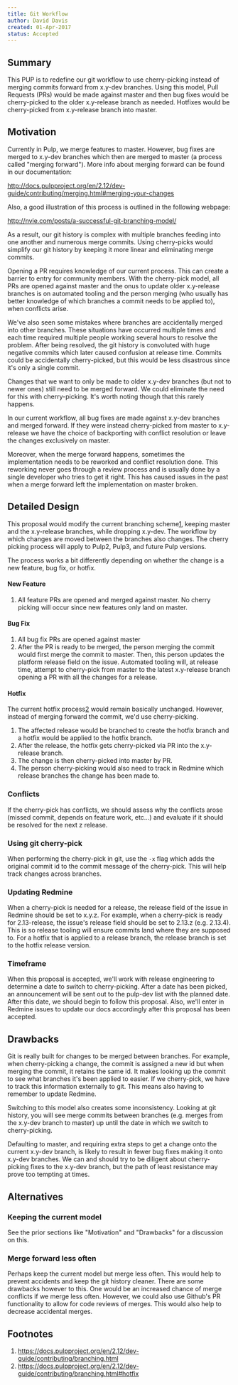 ```yaml
---
title: Git Workflow
author: David Davis
created: 01-Apr-2017
status: Accepted
---
```


## Summary

This PUP is to redefine our git workflow to use cherry-picking instead of
merging commits forward from x.y-dev branches. Using this model, Pull Requests
(PRs) would be made against master and then bug fixes would be cherry-picked to
the older x.y-release branch as needed. Hotfixes would be cherry-picked from
x.y-release branch into master.

## Motivation

Currently in Pulp, we merge features to master. However, bug fixes are merged
to x.y-dev branches which then are merged to master (a process called "merging
forward"). More info about merging forward can be found in our documentation:

http://docs.pulpproject.org/en/2.12/dev-guide/contributing/merging.html#merging-your-changes

Also, a good illustration of this process is outlined in the following webpage:

http://nvie.com/posts/a-successful-git-branching-model/

As a result, our git history is complex with multiple branches feeding into one
another and numerous merge commits. Using cherry-picks would simplify our git
history by keeping it more linear and eliminating merge commits.

Opening a PR requires knowledge of our current process. This can create a
barrier to entry for community members. With the cherry-pick model, all PRs are
opened against master and the onus to update older x.y-release branches is on
automated tooling and the person merging (who usually has better knowledge of
which branches a commit needs to be applied to), when conflicts arise.

We've also seen some mistakes where branches are accidentally merged into other
branches. These situations have occurred multiple times and each time required
multiple people working several hours to resolve the problem. After being
resolved, the git history is convoluted with huge negative commits which later
caused confusion at release time. Commits could be accidentally cherry-picked,
but this would be less disastrous since it's only a single commit.

Changes that we want to only be made to older x.y-dev branches (but not to
newer ones) still need to be merged forward. We could eliminate the need for
this with cherry-picking. It's worth noting though that this rarely happens.

In our current workflow, all bug fixes are made against x.y-dev branches and
merged forward. If they were instead cherry-picked from master to x.y-release
we have the choice of backporting with conflict resolution or leave the changes
exclusively on master.

Moreover, when the merge forward happens, sometimes the implementation needs to
be reworked and conflict resolution done. This reworking never goes through a
review process and is usually done by a single developer who tries to get it
right. This has caused issues in the past when a merge forward left the
implementation on master broken.

## Detailed Design

This proposal would modify the current branching scheme[1], keeping master and
the x.y-release branches, while dropping x.y-dev. The workflow by which changes
are moved between the branches also changes. The cherry picking process will
apply to Pulp2, Pulp3, and future Pulp versions.

The process works a bit differently depending on whether the change is a new
feature, bug fix, or hotfix.

#### New Feature

1. All feature PRs are opened and merged against master. No cherry picking will
   occur since new features only land on master.

#### Bug Fix

1. All bug fix PRs are opened against master
2. After the PR is ready to be merged, the person merging the commit would
   first merge the commit to master. Then, this person updates the platform
   release field on the issue.  Automated tooling will, at release time,
   attempt to cherry-pick from master to the latest x.y-release branch
   opening a PR with all the changes for a release.

#### Hotfix

The current hotfix process[2] would remain basically unchanged. However,
instead of merging forward the commit, we'd use cherry-picking.

1. The affected release would be branched to create the hotfix branch and a
   hotfix would be applied to the hotfix branch.
2. After the release, the hotfix gets cherry-picked via PR into the x.y-release
   branch.
3. The change is then cherry-picked into master by PR.
4. The person cherry-picking would also need to track in Redmine which release
   branches the change has been made to.

### Conflicts

If the cherry-pick has conflicts, we should assess why the conflicts arose (missed
commit, depends on feature work, etc...) and evaluate if it should be resolved for
the next z release.

### Using git cherry-pick

When performing the cherry-pick in git, use the `-x` flag which adds the
original commit id to the commit message of the cherry-pick. This will help
track changes across branches.

### Updating Redmine

When a cherry-pick is needed for a release, the release field of the issue in
Redmine should be set to x.y.z. For example, when a cherry-pick is ready for
2.13-release, the issue's release field should be set to 2.13.z (e.g. 2.13.4).
This is so release tooling will ensure commits land where they are supposed to.
For a hotfix that is applied to a release branch, the release branch is set to
the hotfix release version.

### Timeframe

When this proposal is accepted, we'll work with release engineering to determine
a date to switch to cherry-picking. After a date has been picked, an
announcement will be sent out to the pulp-dev list with the planned date. After
this date, we should begin to follow this proposal. Also, we'll enter in Redmine
issues to update our docs accordingly after this proposal has been accepted.

## Drawbacks

Git is really built for changes to be merged between branches. For example,
when cherry-picking a change, the commit is assigned a new id but when merging
the commit, it retains the same id. It makes looking up the commit to see what
branches it's been applied to easier. If we cherry-pick, we have to track this
information externally to git. This means also having to remember to update
Redmine.

Switching to this model also creates some inconsistency. Looking at git history,
you will see merge commits between branches (e.g. merges from the x.y-dev branch
to master) up until the date in which we switch to cherry-picking.

Defaulting to master, and requiring extra steps to get a change onto the
current x.y-dev branch, is likely to result in fewer bug fixes making it onto
x.y-dev branches. We can and should try to be diligent about cherry-picking fixes
to the x.y-dev branch, but the path of least resistance may prove too tempting
at times.

## Alternatives

### Keeping the current model

See the prior sections like "Motivation" and "Drawbacks" for a discussion on this.

### Merge forward less often

Perhaps keep the current model but merge less often. This would help to prevent
accidents and keep the git history cleaner. There are some drawbacks however to
this. One would be an increased chance of merge conflicts if we merge less
often. However, we could also use Github's PR functionality to allow for code
reviews of merges. This would also help to decrease accidental merges.

## Footnotes

1. https://docs.pulpproject.org/en/2.12/dev-guide/contributing/branching.html
2. https://docs.pulpproject.org/en/2.12/dev-guide/contributing/branching.html#hotfix

[1]: https://docs.pulpproject.org/en/2.12/dev-guide/contributing/branching.html
[2]: https://docs.pulpproject.org/en/2.12/dev-guide/contributing/branching.html#hotfix

